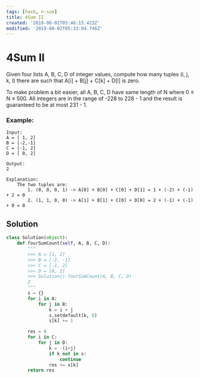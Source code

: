 ```yaml
---
tags: [hash, n-sum]
title: 4Sum II
created: '2019-08-01T05:46:15.423Z'
modified: '2019-08-02T05:33:04.746Z'
---
```


# 4Sum II

Given four lists A, B, C, D of integer values, compute how many tuples (i, j, k, l) there are such that A[i] + B[j] + C[k] + D[l] is zero.

To make problem a bit easier, all A, B, C, D have same length of N where 0 ≤ N ≤ 500. All integers are in the range of -228 to 228 - 1 and the result is guaranteed to be at most 231 - 1.

### Example:

```
Input:
A = [ 1, 2]
B = [-2,-1]
C = [-1, 2]
D = [ 0, 2]

Output:
2

Explanation:
    The two tuples are:
        1. (0, 0, 0, 1) -> A[0] + B[0] + C[0] + D[1] = 1 + (-2) + (-1) + 2 = 0
        2. (1, 1, 0, 0) -> A[1] + B[1] + C[0] + D[0] = 2 + (-1) + (-1) + 0 = 0
```

## Solution

```python
class Solution(object):
    def fourSumCount(self, A, B, C, D):
        """
        >>> A = [1, 2]
        >>> B = [-2, -1]
        >>> C = [-1, 2]
        >>> D = [0, 2]
        >>> Solution().fourSumCount(A, B, C, D)
        2
        """
        s = {}
        for i in A:
            for j in B:
                k = i + j
                s.setdefault(k, 0)
                s[k] += 1

        res = 0
        for i in C:
            for j in D:
                k = -(i+j)
                if k not in s:
                    continue
                res += s[k]
        return res
```
